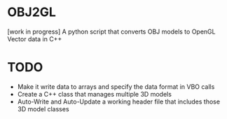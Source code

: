 # OBJ2GL
[work in progress]
A python script that converts OBJ models to OpenGL Vector data in C++

# TODO
- Make it write data to arrays and specify the data format in VBO calls
- Create a C++ class that manages multiple 3D models
- Auto-Write and Auto-Update a working header file that includes those 3D model classes

